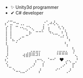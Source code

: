 - ✨ Unity3d programmer
- ✔ С# developer
                                                                
⢠⠊⣉⠒⠤⢀⡀          ⡐⢁⠴⢜⢄                                                              
 ⡎⢸  ⠉⠐⠢⢌⠑⢄    ⡸  ⡆    ⠣⠱⡀                                                                                                                            
 ⡇⢸        ⣀⠗  ⠉⠉⠁  ⠙⠢⠤⡀⢃⢱                                                              
 ⡇⠘⣄⢀⠔⠉                    ⠈⠁⠘⡄                                                              
 ⢇    ⠁                          ⠘⡄                                                              
 ⢸            ⢀⣀⣀⡀        ⢀⣀⣀⡀  ⢣                                                              
 ⡸        ⢴⣾⡿⠿⠽⠇        ⠘⠛⠛⠛  ⠈⢄                                                              
⠰⡁              ⢠⠒⠢⡀⠈⠒⠊  ❤ ⡠⢄  ⡘                                                                                                                            
 ⠱⣀          ⢀⠜    ⠇        ⢀⠔⠁  ⡏                                                                                                                            
     ⠑⠤⢄⣀⠔⠁    ⡜        ⠊⠁  ⢀⠜                                                                                                                            

